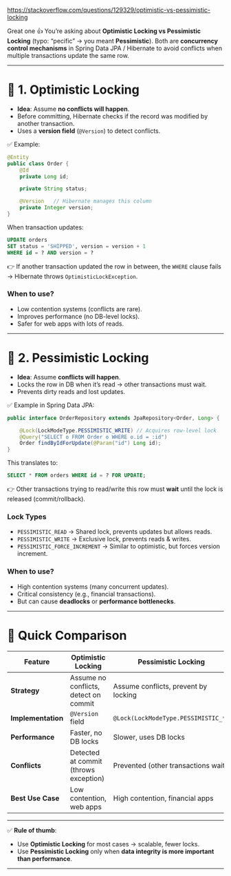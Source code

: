 https://stackoverflow.com/questions/129329/optimistic-vs-pessimistic-locking

Great one 👍 You’re asking about **Optimistic Locking vs Pessimistic Locking** (typo: “pecific” → you meant **Pessimistic**).
Both are **concurrency control mechanisms** in Spring Data JPA / Hibernate to avoid conflicts when multiple transactions update the same row.

---

# 🔹 1. Optimistic Locking

- **Idea**: Assume **no conflicts will happen**.
- Before committing, Hibernate checks if the record was modified by another transaction.
- Uses a **version field** (`@Version`) to detect conflicts.

✅ Example:

```java
@Entity
public class Order {
    @Id
    private Long id;

    private String status;

    @Version   // Hibernate manages this column
    private Integer version;
}
```

When transaction updates:

```sql
UPDATE orders
SET status = 'SHIPPED', version = version + 1
WHERE id = ? AND version = ?
```

👉 If another transaction updated the row in between, the `WHERE` clause fails → Hibernate throws `OptimisticLockException`.

### When to use?

- Low contention systems (conflicts are rare).
- Improves performance (no DB-level locks).
- Safer for web apps with lots of reads.

---

# 🔹 2. Pessimistic Locking

- **Idea**: Assume **conflicts will happen**.
- Locks the row in DB when it’s read → other transactions must wait.
- Prevents dirty reads and lost updates.

✅ Example in Spring Data JPA:

```java
public interface OrderRepository extends JpaRepository<Order, Long> {

    @Lock(LockModeType.PESSIMISTIC_WRITE) // Acquires row-level lock
    @Query("SELECT o FROM Order o WHERE o.id = :id")
    Order findByIdForUpdate(@Param("id") Long id);
}
```

This translates to:

```sql
SELECT * FROM orders WHERE id = ? FOR UPDATE;
```

👉 Other transactions trying to read/write this row must **wait** until the lock is released (commit/rollback).

### Lock Types

- `PESSIMISTIC_READ` → Shared lock, prevents updates but allows reads.
- `PESSIMISTIC_WRITE` → Exclusive lock, prevents reads & writes.
- `PESSIMISTIC_FORCE_INCREMENT` → Similar to optimistic, but forces version increment.

### When to use?

- High contention systems (many concurrent updates).
- Critical consistency (e.g., financial transactions).
- But can cause **deadlocks** or **performance bottlenecks**.

---

# 🔹 Quick Comparison

| Feature            | **Optimistic Locking**                | **Pessimistic Locking**              |
| ------------------ | ------------------------------------- | ------------------------------------ |
| **Strategy**       | Assume no conflicts, detect on commit | Assume conflicts, prevent by locking |
| **Implementation** | `@Version` field                      | `@Lock(LockModeType.PESSIMISTIC_*)`  |
| **Performance**    | Faster, no DB locks                   | Slower, uses DB locks                |
| **Conflicts**      | Detected at commit (throws exception) | Prevented (other transactions wait)  |
| **Best Use Case**  | Low contention, web apps              | High contention, financial apps      |

---

✅ **Rule of thumb**:

- Use **Optimistic Locking** for most cases → scalable, fewer locks.
- Use **Pessimistic Locking** only when **data integrity is more important than performance**.

---

